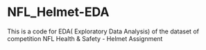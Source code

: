 # NFL_Helmet-EDA
This is a code for EDA( Exploratory Data Analysis) of the dataset of competition NFL Health & Safety - Helmet Assignment 
